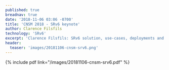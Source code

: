 ```yaml
---
published: true
breadnav: true
date: '2018-11-06 03:06 -0700'
title: 'CNSM 2018 - SRv6 keynote'
author: Clarence Filsfils
technology: 'SRv6'
excerpt: 'Clarence Filsfils: SRv6 solution, use-cases, deployments and research opportunities'
header:
  teaser: 'images/20181106-cnsm-srv6.png'
---    
```


{% include pdf link="/images/20181106-cnsm-srv6.pdf" %}





